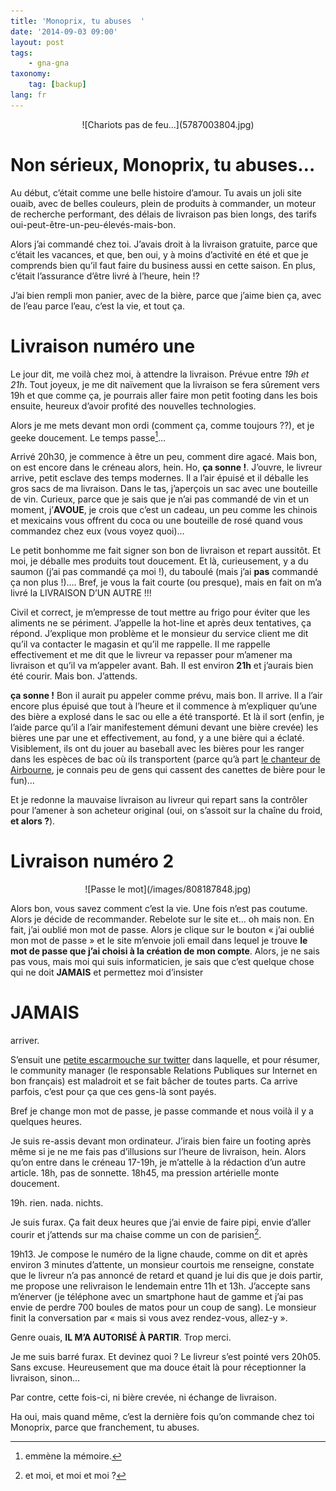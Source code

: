 ```yaml
---
title: 'Monoprix, tu abuses  '
date: '2014-09-03 09:00'
layout: post
tags:
    - gna-gna
taxonomy:
    tag: [backup]
lang: fr
---
```


<center markdown='1'>
<div markdown="1">
![Chariots pas de feu...](5787003804.jpg)
</div>
</center>

# Non sérieux, Monoprix, tu abuses…

Au début, c’était comme une belle histoire d’amour. Tu avais un joli site ouaib, avec de belles couleurs, plein de produits à commander, un moteur de recherche performant, des délais de livraison pas bien longs, des tarifs oui-peut-être-un-peu-élevés-mais-bon.

Alors j’ai commandé chez toi. J’avais droit à la livraison gratuite, parce que c’était les vacances, et que, ben oui, y à moins d’activité en été et que je comprends bien qu’il faut faire du business aussi en cette saison. En plus, c’était l’assurance d’être livré à l’heure, hein !?

J’ai bien rempli mon panier, avec de la bière, parce que j’aime bien ça, avec de l’eau parce l’eau, c’est la vie, et tout ça.

# Livraison numéro une
Le jour dit, me voilà chez moi, à attendre la livraison. Prévue entre *19h et 21h*. Tout joyeux, je me dit naïvement que la livraison se fera sûrement vers 19h et que comme ça, je pourrais aller faire mon petit footing dans les bois ensuite, heureux d’avoir profité des nouvelles technologies.

Alors je me mets devant mon ordi (comment ça, comme toujours ??), et je geeke doucement. Le temps passe[^1]…

Arrivé 20h30, je commence à être un peu, comment dire agacé. Mais bon, on est encore dans le créneau alors, hein. Ho, **ça sonne !**. J’ouvre, le livreur arrive, petit esclave des temps modernes. Il a l’air épuisé et il déballe les gros sacs de ma livraison. Dans le tas, j’aperçois un sac avec une bouteille de vin. Curieux, parce que je sais que je n’ai pas commandé de vin et un moment, j’**AVOUE**, je crois que c’est un cadeau, un peu comme les chinois et mexicains vous offrent du coca ou une bouteille de rosé quand vous commandez chez eux (vous voyez quoi)…

Le petit bonhomme me fait signer son bon de livraison et repart aussitôt. Et moi, je déballe mes produits tout doucement. Et là, curieusement, y a du saumon (j’ai pas commandé ça moi !), du taboulé (mais j’ai **pas** commandé ça non plus !)…. Bref, je vous la fait courte (ou presque), mais en fait on m’a livré la LIVRAISON D’UN AUTRE !!! 

Civil et correct, je m’empresse de tout mettre au frigo pour éviter que les aliments ne se périment. J’appelle la hot-line et après deux tentatives, ça répond. J’explique mon problème et le monsieur du service client me dit qu’il va contacter le magasin et qu’il me rappelle. Il me rappelle effectivement et me dit que le livreur va repasser pour m’amener ma livraison et qu’il va m’appeler avant. Bah. Il est environ **21h** et j’aurais bien été courir. Mais bon. J’attends.

**ça sonne !** Bon il aurait pu appeler comme prévu, mais bon. Il arrive. Il a l’air encore plus épuisé que tout à l’heure et il commence à m’expliquer qu’une des bière a explosé dans le sac ou elle a été transporté. Et là il sort (enfin, je l’aide parce qu’il a l’air manifestement démuni devant une bière crevée) les bières une par une et effectivement, au fond, y a une bière qui a éclaté. Visiblement, ils ont du jouer au baseball avec les bières pour les ranger dans les espèces de bac où ils transportent (parce qu’à part [le chanteur de Airbourne][1], je connais peu de gens qui cassent des canettes de bière pour le fun)…

Et je redonne la mauvaise livraison au livreur qui repart sans la contrôler pour l’amener à son acheteur original (oui, on s’assoit sur la chaîne du froid, **et alors  ?**).

# Livraison numéro 2


<center markdown='1'>
![Passe le mot](/images/808187848.jpg)
</center>

Alors bon, vous savez comment c’est la vie. Une fois n’est pas coutume. Alors je décide de recommander. Rebelote sur le site et… oh mais non. En fait, j’ai oublié mon mot de passe. Alors je clique sur le bouton « j’ai oublié mon mot de passe » et le site m’envoie joli email dans lequel je trouve **le mot de passe que j’ai choisi à la création de mon compte**. Alors, je ne sais pas vous, mais moi qui suis informaticien, je sais que c’est quelque chose qui ne doit **JAMAIS** et permettez moi d’insister

# JAMAIS

arriver. 

S’ensuit une [petite escarmouche sur twitter][2] dans laquelle, et pour résumer, le community manager (le responsable Relations Publiques sur Internet en bon français) est maladroit et se fait bâcher de toutes parts. Ca arrive parfois, c’est pour ça que ces gens-là sont payés.

Bref je change mon mot de passe, je passe commande et nous voilà il y a quelques heures.

Je suis re-assis devant mon ordinateur. J’irais bien faire un footing après même si je ne me fais pas d’illusions sur l’heure de livraison, hein. Alors qu’on entre dans le créneau 17-19h, je m’attelle à la rédaction d’un autre article. 18h, pas de sonnette. 18h45, ma pression artérielle monte doucement.

19h. rien. nada. nichts.

Je suis furax. Ça fait deux heures que j’ai envie de faire pipi, envie d’aller courir et j’attends sur ma chaise comme un con de parisien[^2].

19h13. Je compose le numéro de la ligne chaude, comme on dit et après environ 3 minutes d’attente, un monsieur courtois me renseigne, constate que le livreur n’a pas annoncé de retard et quand je lui dis que je dois partir, me propose une relivraison le lendemain entre 11h et 13h. J’accepte sans m’énerver (je téléphone avec un smartphone haut de gamme et j’ai pas envie de perdre 700 boules de matos pour un coup de sang). Le monsieur finit la conversation par « mais si vous avez rendez-vous, allez-y ».

Genre ouais, **IL M’A AUTORISÉ À PARTIR**. Trop merci.

Je me suis barré furax. Et devinez quoi ? Le livreur s’est pointé vers 20h05. Sans excuse. Heureusement que ma douce était là pour réceptionner la livraison, sinon…

Par contre, cette fois-ci, ni bière crevée, ni échange de livraison.

Ha oui, mais quand même, c’est la dernière fois qu’on commande chez toi Monoprix, parce que franchement, tu abuses.

[^1]:	emmène la mémoire.

[^2]:	et moi, et moi et moi ?

[1]:	https://www.youtube.com/watch?v=TcAobABwe-E
[2]:	https://twitter.com/octplane/status/506101314821320704
